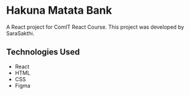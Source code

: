 # Hakuna Matata Bank

A React project for ComIT React Course. This project was developed by SaraSakthi.

## Technologies Used

+ React
+ HTML
+ CSS
+ Figma
